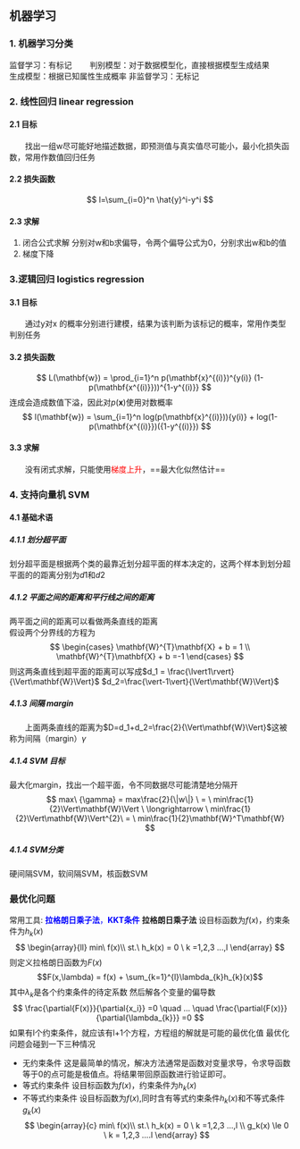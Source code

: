 ## 机器学习
### 1. 机器学习分类
监督学习：有标记
&emsp;&emsp;判别模型：对于数据模型化，直接根据模型生成结果
&emsp;&emsp;生成模型：根据已知属性生成概率
非监督学习：无标记

### 2. 线性回归 linear regression
#### 2.1 目标
&emsp;&emsp;找出一组w尽可能好地描述数据，即预测值与真实值尽可能小，最小化损失函数，常用作数值回归任务
#### 2.2 损失函数
$$ l=\sum_{i=0}^n \hat{y}^i-y^i $$
#### 2.3 求解
1. 闭合公式求解
分别对w和b求偏导，令两个偏导公式为0，分别求出w和b的值
2. 梯度下降

### 3.逻辑回归 logistics regression
#### 3.1 目标
&emsp;&emsp;通过y对x 的概率分别进行建模，结果为该判断为该标记的概率，常用作类型判别任务
#### 3.2 损失函数 
$$ 
L(\mathbf{w}) = \prod_{i=1}^n p(\mathbf{x}^{(i)})^{y(i)} (1-p(\mathbf{x^{(i)}}))^{1-y^{(i)}}
$$
连成会造成数值下溢，因此对$p(\mathbf{x})$使用对数概率
$$
l(\mathbf{w}) = \sum_{i=1}^n log(p(\mathbf{x}^{(i)})){y(i)} + log(1-p(\mathbf{x^{(i)}})({1-y^{(i)}})
$$
#### 3.3 求解
&emsp;&emsp;没有闭式求解，只能使用<font color="red">梯度上升</font>，==最大化似然估计==

### 4. 支持向量机 SVM
#### 4.1 基础术语
##### 4.1.1 划分超平面
划分超平面是根据两个类的最靠近划分超平面的样本决定的，这两个样本到划分超平面的的距离分别为$d1$和$d2$
##### 4.1.2 平面之间的距离和平行线之间的距离
两平面之间的距离可以看做两条直线的距离  
假设两个分界线的方程为
$$
\begin{cases}
\mathbf{W}^{T}\mathbf{X} + b = 1 \\
\mathbf{W}^{T}\mathbf{X} + b =-1
\end{cases}
$$
则这两条直线到超平面的距离可以写成$d_1 = \frac{\lvert1\rvert}{\Vert\mathbf{W}\Vert}$  $d_2=\frac{\vert-1\vert}{\Vert\mathbf{W}\Vert}$
##### 4.1.3 间隔 margin
&emsp;&emsp;上面两条直线的距离为$D=d_1+d_2=\frac{2}{\Vert\mathbf{W}\Vert}$这被称为间隔（margin）$\gamma$
##### 4.1.4 SVM 目标
最大化margin，找出一个超平面，令不同数据尽可能清楚地分隔开
$$
max\ {\gamma} = max\frac{2}{\|w\|} \ = \ min\frac{1}{2}\Vert\mathbf{W}\Vert \ \longrightarrow \ min\frac{1}{2}\Vert\mathbf{W}\Vert^{2}\ = \ min\frac{1}{2}\mathbf{W}^T\mathbf{W}
$$
##### 4.1.4 SVM分类
硬间隔SVM，软间隔SVM，核函数SVM

### 最优化问题
常用工具: <font color="blue"> **拉格朗日乘子法**，**KKT条件**</font>
**拉格朗日乘子法**
设目标函数为$f(x)$，约束条件为$h_k(x)$
$$
\begin{array}{ll}
min\ f(x)\\
st.\ h_k(x) = 0 \ k =1,2,3 ...,l
\end{array}
$$
则定义拉格朗日函数为$F(x)$
$$F(x,\lambda) = f(x) + \sum_{k=1}^{l}\lambda_{k}h_{k}(x)$$
其中$\lambda_k$是各个约束条件的待定系数
然后解各个变量的偏导数
$$
\frac{\partial{F(x)}}{\partial{x_i}} =0 \quad ... \quad \frac{\partial{F(x)}}{\partial{\lambda_{k}}} =0
$$
如果有l个约束条件，就应该有l+1个方程，方程组的解就是可能的最优化值
最优化问题会碰到一下三种情况
- 无约束条件
这是最简单的情况，解决方法通常是函数对变量求导，令求导函数等于0的点可能是极值点。将结果带回原函数进行验证即可。
- 等式约束条件
设目标函数为$f(x)$，约束条件为$h_k(x)$
- 不等式约束条件
设目标函数为$f(x)$,同时含有等式约束条件$h_k(x)$和不等式条件$g_k(x)$
$$
\begin{array}{c}
min\ f(x)\\
st.\ h_k(x) = 0 \ k =1,2,3 ...,l \\ g_k(x)  \le 0 \ k = 1,2,3 ....l
\end{array}
$$
